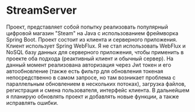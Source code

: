 # StreamServer

Проект, представляет собой попытку реализовать популярный цифровой магазин "Steam" на Java с использованием фреймворка Spring Boot. Проект состоит из клиента и серверного приложения. Клиент использует Spring WebFlux. Я не стал использовать WebFlux и NoSQL базу данных для серверного приложения, чтобы применить в проекте оба подхода (реактивный клиент и обычный сервер). На данный момент реализована авторизация через Jwt токен и его автообновление (также есть фильтр для обновления токеная непосредственно в самом запросе, но там возникает проблема с параллельным обновлением в нескольких потоках), загрузка файлов, регистрация и смена пользователя, интерфейс клиента. В дальнейшем я планирую обновлять проект и добавлять новые функции, а также исправлять ошибки.
